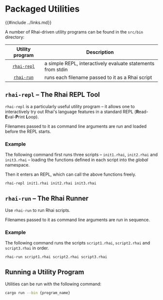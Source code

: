 Packaged Utilities
==================

{{#include ../links.md}}

A number of Rhai-driven utility programs can be found in the `src/bin` directory:

|                 Utility program                  | Description                                                 |
| :----------------------------------------------: | ----------------------------------------------------------- |
| [`rhai-repl`]({{repoHome}}/src/bin/rhai-repl.rs) | a simple REPL, interactively evaluate statements from stdin |
|  [`rhai-run`]({{repoHome}}/src/bin/rhai-run.rs)  | runs each filename passed to it as a Rhai script            |


`rhai-repl` &ndash; The Rhai REPL Tool
-------------------------------------

`rhai-repl` is a particularly useful utility program &ndash; it allows one to interactively
try out Rhai's language features in a standard REPL (**R**ead-**E**val-**P**rint **L**oop).

Filenames passed to it as command line arguments are run and loaded before the REPL starts.

### Example

The following command first runs three scripts &ndash; `init1.rhai`, `init2.rhai` and
`init3.rhai` &ndash; loading the functions defined in each script into the _global_
namespace.

Then it enters an REPL, which can call the above functions freely.

```sh
rhai-repl init1.rhai init2.rhai init3.rhai
```


`rhai-run` &ndash; The Rhai Runner
---------------------------------

Use `rhai-run` to run Rhai scripts.

Filenames passed to it as command line arguments are run in sequence.

### Example

The following command runs the scripts `script1.rhai`, `script2.rhai` and `script3.rhai`
in order.

```sh
rhai-run script1.rhai script2.rhai script3.rhai
```


Running a Utility Program
-------------------------

Utilities can be run with the following command:

```sh
cargo run --bin {program_name}
```
